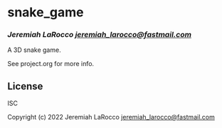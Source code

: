 # snake_game
### _Jeremiah LaRocco <jeremiah_larocco@fastmail.com>_

A 3D snake game.

See project.org for more info.

## License

ISC

Copyright (c) 2022 Jeremiah LaRocco <jeremiah_larocco@fastmail.com>
